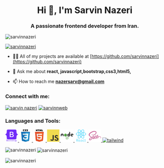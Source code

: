 <h1 align="center">Hi 👋, I'm Sarvin Nazeri</h1>
<h3 align="center">A passionate frontend developer from Iran.</h3>

<p align="left"> <img src="https://komarev.com/ghpvc/?username=sarvinnazeri&label=Profile%20views&color=0e75b6&style=flat" alt="sarvinnazeri" /> </p>

<p align="left"> <a href="https://github.com/ryo-ma/github-profile-trophy"><img src="https://github-profile-trophy.vercel.app/?username=sarvinnazeri" alt="sarvinnazeri" /></a> </p>

- 👨‍💻 All of my projects are available at [https://github.com/sarvinnazeri](https://github.com/sarvinnazeri)

- 💬 Ask me about **react, javascript,bootstrap,css3,html5,**

- 📫 How to reach me **nazersarv@gmail.com**

<h3 align="left">Connect with me:</h3>
<p align="left">
<a href="https://linkedin.com/in/sarvin nazeri" target="blank"><img align="center" src="https://raw.githubusercontent.com/rahuldkjain/github-profile-readme-generator/master/src/images/icons/Social/linked-in-alt.svg" alt="sarvin nazeri" height="30" width="40" /></a>
<a href="https://instagram.com/sarvinnweb" target="blank"><img align="center" src="https://raw.githubusercontent.com/rahuldkjain/github-profile-readme-generator/master/src/images/icons/Social/instagram.svg" alt="sarvinnweb" height="30" width="40" /></a>
</p>

<h3 align="left">Languages and Tools:</h3>
<p align="left"> <a href="https://getbootstrap.com" target="_blank" rel="noreferrer"> <img src="https://raw.githubusercontent.com/devicons/devicon/master/icons/bootstrap/bootstrap-plain-wordmark.svg" alt="bootstrap" width="40" height="40"/> </a> <a href="https://www.w3schools.com/css/" target="_blank" rel="noreferrer"> <img src="https://raw.githubusercontent.com/devicons/devicon/master/icons/css3/css3-original-wordmark.svg" alt="css3" width="40" height="40"/> </a> <a href="https://www.w3.org/html/" target="_blank" rel="noreferrer"> <img src="https://raw.githubusercontent.com/devicons/devicon/master/icons/html5/html5-original-wordmark.svg" alt="html5" width="40" height="40"/> </a> <a href="https://developer.mozilla.org/en-US/docs/Web/JavaScript" target="_blank" rel="noreferrer"> <img src="https://raw.githubusercontent.com/devicons/devicon/master/icons/javascript/javascript-original.svg" alt="javascript" width="40" height="40"/> </a> <a href="https://nodejs.org" target="_blank" rel="noreferrer"> <img src="https://raw.githubusercontent.com/devicons/devicon/master/icons/nodejs/nodejs-original-wordmark.svg" alt="nodejs" width="40" height="40"/> </a> <a href="https://reactjs.org/" target="_blank" rel="noreferrer"> <img src="https://raw.githubusercontent.com/devicons/devicon/master/icons/react/react-original-wordmark.svg" alt="react" width="40" height="40"/> </a> <a href="https://sass-lang.com" target="_blank" rel="noreferrer"> <img src="https://raw.githubusercontent.com/devicons/devicon/master/icons/sass/sass-original.svg" alt="sass" width="40" height="40"/> </a> <a href="https://tailwindcss.com/" target="_blank" rel="noreferrer"> <img src="https://www.vectorlogo.zone/logos/tailwindcss/tailwindcss-icon.svg" alt="tailwind" width="40" height="40"/> </a> </p>

<p><img align="left" src="https://github-readme-stats.vercel.app/api/top-langs?username=sarvinnazeri&show_icons=true&locale=en&layout=compact" alt="sarvinnazeri" /></p>

<p>&nbsp;<img align="center" src="https://github-readme-stats.vercel.app/api?username=sarvinnazeri&show_icons=true&locale=en" alt="sarvinnazeri" /></p>

<p><img align="center" src="https://github-readme-streak-stats.herokuapp.com/?user=sarvinnazeri&" alt="sarvinnazeri" /></p>
